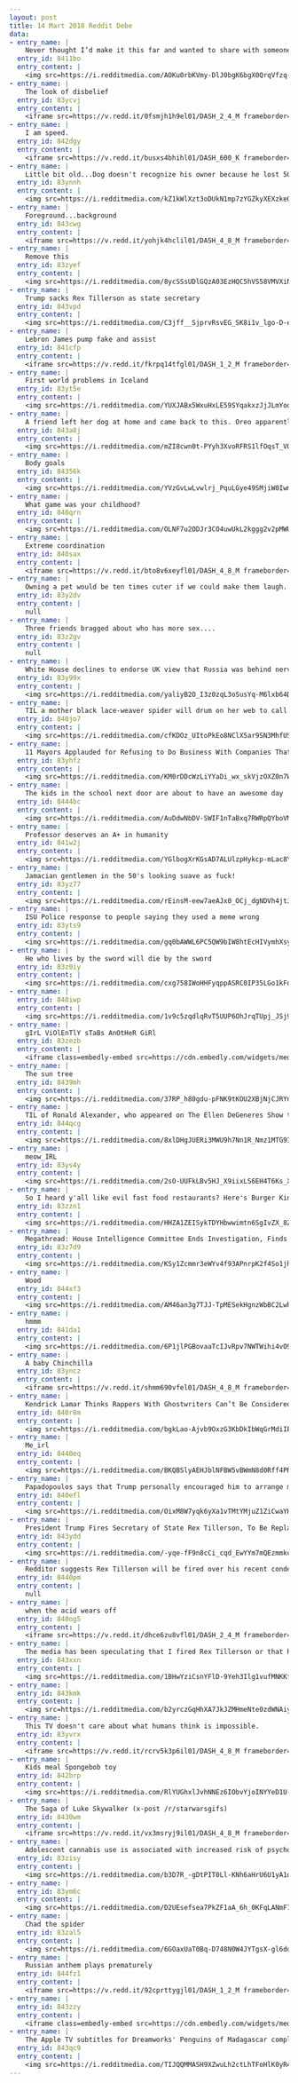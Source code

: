 ```yaml
---
layout: post
title: 14 Mart 2018 Reddit Debe
data:
- entry_name: |
    Never thought I’d make it this far and wanted to share with someone. A month clean from heroin and crystal meth. Never thought I’d make it this far.
  entry_id: 8411bo
  entry_content: |
    <img src=https://i.redditmedia.com/AOKu0rbKVmy-DlJ0bgK6bgX0QrqVfzq-aZYcXXZKfdk.jpg?fm=jpg&s=8e341c658aec60cade2a508ad5e78950 frameborder=0>
- entry_name: |
    The look of disbelief
  entry_id: 83ycvj
  entry_content: |
    <iframe src=https://v.redd.it/0fsmjh1h9el01/DASH_2_4_M frameborder=0></iframe>
- entry_name: |
    I am speed.
  entry_id: 842dgy
  entry_content: |
    <iframe src=https://v.redd.it/busxs4bhihl01/DASH_600_K frameborder=0></iframe>
- entry_name: |
    Little bit old...Dog doesn't recognize his owner because he lost 50lbs while in the hospital for 5 weeks...and then he sniffs him and all is right in the world
  entry_id: 83ynnh
  entry_content: |
    <img src=https://i.redditmedia.com/kZ1kWlXzt3oDUkN1mp7zYGZkyXEXzkeQinVWvMj1W7o.png?fm=jpg&s=c8ac8252bc33f7df033eb422fe90c024 frameborder=0>
- entry_name: |
    Foreground...background
  entry_id: 843cwg
  entry_content: |
    <iframe src=https://v.redd.it/yohjk4hclil01/DASH_4_8_M frameborder=0></iframe>
- entry_name: |
    Remove this
  entry_id: 83zyef
  entry_content: |
    <img src=https://i.redditmedia.com/8ycSSsUDlGQzA03EzHQC5hVS58VMVXiNAYHl4xQNR8o.jpg?fm=jpg&s=4fd72b9cf7fe575551bd53a46794340c frameborder=0>
- entry_name: |
    Trump sacks Rex Tillerson as state secretary
  entry_id: 843vpd
  entry_content: |
    <img src=https://i.redditmedia.com/C3jff__SjprvRsvEG_SK8i1v_lgo-D-ehYJYwZkUJPg.jpg?fm=jpg&s=3dc1333fde971547110cfd4f0f07b56d frameborder=0>
- entry_name: |
    Lebron James pump fake and assist
  entry_id: 841cfp
  entry_content: |
    <iframe src=https://v.redd.it/fkrpq14tfgl01/DASH_1_2_M frameborder=0></iframe>
- entry_name: |
    First world problems in Iceland
  entry_id: 83yt5e
  entry_content: |
    <img src=https://i.redditmedia.com/YUXJABx5WxuHxLE59SYqakxzJjJLmYoqDDLPxn8NtS4.jpg?fm=jpg&s=cc9398d5adec4d0619dab6e38e5cbfb9 frameborder=0>
- entry_name: |
    A friend left her dog at home and came back to this. Oreo apparently found a bag of charcoal and played with it.
  entry_id: 843a8j
  entry_content: |
    <img src=https://i.redditmedia.com/mZI8cwn0t-PYyh3XvoRFRS1lfOqsT_VOwvT50jugYcs.jpg?fm=jpg&s=b60315c61376fd8365f36257a19de988 frameborder=0>
- entry_name: |
    Body goals
  entry_id: 84356k
  entry_content: |
    <img src=https://i.redditmedia.com/YVzGvLwLvwlrj_PquLGye49SMjiW0IwmjVSGYw59bec.png?fm=jpg&s=45a43a203d417825bcf8ecccfd609d39 frameborder=0>
- entry_name: |
    What game was your childhood?
  entry_id: 840qrn
  entry_content: |
    <img src=https://i.redditmedia.com/OLNF7u2ODJr3CO4uwUkL2kggg2v2pMWUjqKspybL8wM.jpg?fm=jpg&s=b953d7672e49bf6e9609dfb49af466cb frameborder=0>
- entry_name: |
    Extreme coordination
  entry_id: 840sax
  entry_content: |
    <iframe src=https://v.redd.it/bto8v6xeyfl01/DASH_4_8_M frameborder=0></iframe>
- entry_name: |
    Owning a pet would be ten times cuter if we could make them laugh.
  entry_id: 83y2dv
  entry_content: |
    null
- entry_name: |
    Three friends bragged about who has more sex....
  entry_id: 83z2gv
  entry_content: |
    null
- entry_name: |
    White House declines to endorse UK view that Russia was behind nerve agent attack in England.
  entry_id: 83y99x
  entry_content: |
    <img src=https://i.redditmedia.com/yaliyB2O_I3z0zqL3oSusYq-M6lxb64D15W-GPBo3n8.jpg?fm=jpg&s=04b50de0e7926670db20531e7802702b frameborder=0>
- entry_name: |
    TIL a mother black lace-weaver spider will drum on her web to call her babies to come and eat her alive.
  entry_id: 840jo7
  entry_content: |
    <img src=https://i.redditmedia.com/cfKDOz_UItoPkEo8NClX5ar9SN3MhfUS6g8wXYTQVr8.jpg?fm=jpg&s=da8cb694623b1edd95b18172345ad77e frameborder=0>
- entry_name: |
    11 Mayors Applauded for Refusing to Do Business With Companies That Don't Support Net Neutrality: Town by town, city by city, local leaders are taking back everyone's right to connect and communicate.
  entry_id: 83yhfz
  entry_content: |
    <img src=https://i.redditmedia.com/KM0rDDcWzLiYYaDi_wx_skVjzOXZ0n7WqURoPBkTv7o.jpg?fm=jpg&s=d2df80ebf0956f309978ca332adfae3e frameborder=0>
- entry_name: |
    The kids in the school next door are about to have an awesome day
  entry_id: 8444bc
  entry_content: |
    <img src=https://i.redditmedia.com/AuDdwNbDV-SWIF1nTaBxq7RWRpQYboVMvxrTtEvVosg.jpg?fm=jpg&s=303cd78c8227033f91fd15e127fc1020 frameborder=0>
- entry_name: |
    Professor deserves an A+ in humanity
  entry_id: 841w2j
  entry_content: |
    <img src=https://i.redditmedia.com/YGlbogXrKGsAD7ALUlzpHykcp-mLac8Y6qK7uBdK2dc.jpg?fm=jpg&s=db947cd67b885a7626e7d81cccd549e8 frameborder=0>
- entry_name: |
    Jamacian gentlemen in the 50's looking suave as fuck!
  entry_id: 83yz77
  entry_content: |
    <img src=https://i.redditmedia.com/rEinsM-eew7aeAJx0_OCj_dgNDVh4jtJGTqLBEHuQyE.jpg?fm=jpg&s=7a70417d1f24fe99261f5123b490a173 frameborder=0>
- entry_name: |
    ISU Police response to people saying they used a meme wrong
  entry_id: 83yts9
  entry_content: |
    <img src=https://i.redditmedia.com/gq0bAWWL6PC5QW9bIW8htEcHIVymhXsy48mjNeNGF9k.png?fm=jpg&s=1b7bec9d853246877677f0cfd6b37c73 frameborder=0>
- entry_name: |
    He who lives by the sword will die by the sword
  entry_id: 83z0iy
  entry_content: |
    <img src=https://i.redditmedia.com/cxg758IWoHHFyqppASRC0IP35LGo1kFq9faDvZ3pI2I.jpg?fm=jpg&s=b9baf3154aa6ce9d699d5925c44b66d1 frameborder=0>
- entry_name: |
  entry_id: 840iwp
  entry_content: |
    <img src=https://i.redditmedia.com/1v9c5zqdlqRvT5UUP6OhJrqTUpj_JSj9l05muwT2P1k.jpg?fm=jpg&s=ba26604d3a20efe35fe60829aab513e1 frameborder=0>
- entry_name: |
    gIrL ViOlEnTlY sTaBs AnOtHeR GiRl
  entry_id: 83zezb
  entry_content: |
    <iframe class=embedly-embed src=https://cdn.embedly.com/widgets/media.html?src=https%3A%2F%2Fgfycat.com%2Fifr%2FFabulousSardonicEelelephant&url=https%3A%2F%2Fgfycat.com%2FFabulousSardonicEelelephant&image=https%3A%2F%2Fthumbs.gfycat.com%2FFabulousSardonicEelelephant-size_restricted.gif&key=522baf40bd3911e08d854040d3dc5c07&type=text%2Fhtml&schema=gfycat width=600 height=1067 scrolling=no frameborder=0 allowfullscreen></iframe>
- entry_name: |
    The sun tree
  entry_id: 8439mh
  entry_content: |
    <img src=https://i.redditmedia.com/37RP_h80gdu-pFNK9tKOU2XBjNjCJRYnj-xtCP9KKg8.jpg?fm=jpg&s=a65a567ceba7388cbb252ed5e10dadc2 frameborder=0>
- entry_name: |
    TIL of Ronald Alexander, who appeared on The Ellen DeGeneres Show to accept a $500,000 donation from Lowes for his crumbling elementary school in Detroit. Months later he and 12 other principals were convicted of taking $900,000 in bribes from a school supply scam.
  entry_id: 844qcg
  entry_content: |
    <img src=https://i.redditmedia.com/8xlDHgJUERi3MWU9h7Nn1R_Nmz1MTG9IzcWrAhHwyok.jpg?fm=jpg&s=134cd9f6bf69d019f3b3a706fdd0afac frameborder=0>
- entry_name: |
    meow_IRL
  entry_id: 83ys4y
  entry_content: |
    <img src=https://i.redditmedia.com/2sO-UUFkLBv5HJ_X9iixLS6EH4T6Ks_Xlrk3_eko7h0.jpg?fm=jpg&s=9ce6c222befddd1e19f237c7c43fb5af frameborder=0>
- entry_name: |
    So I heard y'all like evil fast food restaurants? Here's Burger King at the former Nazi party rally grounds in Nuremberg
  entry_id: 83zzn1
  entry_content: |
    <img src=https://i.redditmedia.com/HHZA1ZEISykTDYHbwwimtn6SgIvZX_8ZGS7d0Qd1Qy0.jpg?fm=jpg&s=e26e7ae99692055f1b98047ae2e0de8e frameborder=0>
- entry_name: |
    Megathread: House Intelligence Committee Ends Investigation, Finds No Collusion With Russia
  entry_id: 83z7d9
  entry_content: |
    <img src=https://i.redditmedia.com/KSy1Zcmmr3eWYv4f93APnrpK2f4So1jhBXxuble_pk8.jpg?fm=jpg&s=e91307f4130a6b90ad4db138135095e8 frameborder=0>
- entry_name: |
    Wood
  entry_id: 844xf3
  entry_content: |
    <img src=https://i.redditmedia.com/AM46an3g7TJJ-TpMESekHgnzWbBC2LwhSWr2HUzr400.jpg?fm=jpg&s=a6ae747db3b3e8a0852db9da5f37d83a frameborder=0>
- entry_name: |
    hmmm
  entry_id: 841da1
  entry_content: |
    <img src=https://i.redditmedia.com/6P1jlPGBovaaTcIJvRpv7NWTWihi4vO9jicArh6TI_I.jpg?fm=jpg&s=859106eb908df133a9f783ce0dda749e frameborder=0>
- entry_name: |
    A baby Chinchilla
  entry_id: 83yncz
  entry_content: |
    <iframe src=https://v.redd.it/shmm690vfel01/DASH_4_8_M frameborder=0></iframe>
- entry_name: |
    Kendrick Lamar Thinks Rappers With Ghostwriters Can’t Be Considered The Best
  entry_id: 840r8m
  entry_content: |
    <img src=https://i.redditmedia.com/bgkLao-Ajvb9OxzG3KbDkIbWqGrMdiIE5x4gBXPFEmE.jpg?fm=jpg&s=d88406b8922cf2ed04e846fd122d59ba frameborder=0>
- entry_name: |
    Me_irl
  entry_id: 8440eq
  entry_content: |
    <img src=https://i.redditmedia.com/BKQBSlyAEHJblNFBW5vBWmN8d0Rff4PRG44G6VzNwek.jpg?fm=jpg&s=fe93f868eeb086b006d37e895445f12e frameborder=0>
- entry_name: |
    Papadopoulos says that Trump personally encouraged him to arrange meeting with Putin, new book reports
  entry_id: 840efl
  entry_content: |
    <img src=https://i.redditmedia.com/OixM8W7yqk6yXa1vTMtYMjuZ1ZiCwaYHY1wFRzf0keg.jpg?fm=jpg&s=7c48ceb63c95658321d0336bf2142055 frameborder=0>
- entry_name: |
    President Trump Fires Secretary of State Rex Tillerson, To Be Replaced By CIA Director Mike Pompeo
  entry_id: 843ydd
  entry_content: |
    <img src=https://i.redditmedia.com/-yqe-fF9n8cCi_cqd_EwYYm7mQEzmmkcSdC1qRiRJgs.jpg?fm=jpg&s=de40a53155222b10f7b20f6e29764d3d frameborder=0>
- entry_name: |
    Redditor suggests Rex Tillerson will be fired over his recent condemnation of Russia. 6 hours later Tillerson is sacked.
  entry_id: 8440pm
  entry_content: |
    null
- entry_name: |
    when the acid wears off
  entry_id: 840og5
  entry_content: |
    <iframe src=https://v.redd.it/dhce6zu8vfl01/DASH_2_4_M frameborder=0></iframe>
- entry_name: |
    The media has been speculating that I fired Rex Tillerson or that he would be leaving soon - FAKE NEWS! He’s not leaving and while we disagree on certain subjects, (I call the final shots) we work well together and America is highly respected again! 3:08 PM - 1 Dec 2017
  entry_id: 843xxn
  entry_content: |
    <img src=https://i.redditmedia.com/1BHwYziCsnYFlD-9Yeh3Ilg1vufMNKKfB6vjOz48kAo.jpg?fm=jpg&s=af02cc4c9411443b08c719fd75168177 frameborder=0>
- entry_name: |
  entry_id: 843kmk
  entry_content: |
    <img src=https://i.redditmedia.com/b2yrczGqHhXA7JkJZMHmeNte0zdWNAiyspMv5VN_SnE.jpg?fm=jpg&s=4f7889f7599611e6109d9b36de2636ef frameborder=0>
- entry_name: |
    This TV doesn't care about what humans think is impossible.
  entry_id: 83yvrx
  entry_content: |
    <iframe src=https://v.redd.it/rcrv5k3p6il01/DASH_4_8_M frameborder=0></iframe>
- entry_name: |
    Kids meal Spongebob toy
  entry_id: 842brp
  entry_content: |
    <img src=https://i.redditmedia.com/RlYUGhxlJvhNNEz6IObvYjoINYYeD1U-4WYcRuE1H5Q.jpg?fm=jpg&s=606cb1c360178e9c3cc3ad93dc373e32 frameborder=0>
- entry_name: |
    The Saga of Luke Skywalker (x-post /r/starwarsgifs)
  entry_id: 8430wm
  entry_content: |
    <iframe src=https://v.redd.it/vx3msryj9il01/DASH_4_8_M frameborder=0></iframe>
- entry_name: |
    Adolescent cannabis use is associated with increased risk of psychosis
  entry_id: 83zisy
  entry_content: |
    <img src=https://i.redditmedia.com/b3D7R_-gDtPIT0Ll-KNh6aHrU6U1yA1o2gvv2WcNCwk.jpg?fm=jpg&s=1fa55882c6d3936d70caf6ac061554b9 frameborder=0>
- entry_name: |
  entry_id: 83ym6c
  entry_content: |
    <img src=https://i.redditmedia.com/D2UEsefsea7PkZF1aA_6h_0KFqLANmF7_TC-d7F164o.jpg?fm=jpg&s=77d03b95cc73aedbef564a1fef91fd67 frameborder=0>
- entry_name: |
    Chad the spider
  entry_id: 83zal5
  entry_content: |
    <img src=https://i.redditmedia.com/6GOaxUaT0Bq-D748N0W4JYTgsX-gl6dqPIBa1taCi10.jpg?fm=jpg&s=7a6dc1c5de39e30347fffbf408429aaa frameborder=0>
- entry_name: |
    Russian anthem plays prematurely
  entry_id: 844fz1
  entry_content: |
    <iframe src=https://v.redd.it/92cprttygjl01/DASH_1_2_M frameborder=0></iframe>
- entry_name: |
  entry_id: 843zzy
  entry_content: |
    <iframe class=embedly-embed src=https://cdn.embedly.com/widgets/media.html?src=%2F%2Fimgur.com%2Fa%2FNWQCw%2Fembed&url=https%3A%2F%2Fimgur.com%2Fa%2FNWQCw&image=https%3A%2F%2Fi.imgur.com%2FUSEZVgf.jpg%3Ffb&key=2aa3c4d5f3de4f5b9120b660ad850dc9&type=text%2Fhtml&schema=imgur width=550 height=550 scrolling=no frameborder=0 allowfullscreen></iframe>
- entry_name: |
    The Apple TV subtitles for Dreamworks' Penguins of Madagascar completely ruin my favorite running gag
  entry_id: 843qc9
  entry_content: |
    <img src=https://i.redditmedia.com/TIJQQMMASH9XZwuLh2ctLhTFoHlK0yR4SGYV7iOZHw4.png?fm=jpg&s=f57cba4724f9279daf0fcdfabc9bd084 frameborder=0>
---
```

